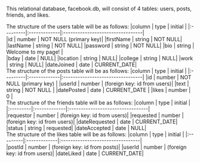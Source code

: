 This relational database, facebook.db, will consist of 4 tables: users, posts, friends, and likes. 

The structure of the users table will be as follows: 
|column     |      type     |     initial                    |
|:---------|:-------------|:---------------------------------|    
|id          |     number   |         NOT NULL (primary key)|
|firstName    |    string    |        NOT NULL|
|lastName    |     string    |        NOT NULL|
|password     |    string     |       NOT NULL|
|bio          |    string      |      Welcome to my page!  |                
|bday         |    date       |       NULL|
|location     |    string     |       NULL|
|college      |    string     |       NULL|
|work          |   string      |      NULL|
|dateJoined    |   date        |      CURRENT_DATE|
\
The structure of the posts table will be as follows:
|column     |      type     |     initial                       |
|:---------|:-------------|:---------------------------------|
|id         |      number   |       NOT NULL (primary key)      |
|userId     |      number   |       (foreign key: id from users)|
|text       |      string   |       NOT NULL                    |
|datePosted |      date     |       CURRENT_DATE                |
|likes      |      number   |       0                           |
\
The structure of the friends table will be as follows:
|column     |      type     |     initial                       |
|:---------|:-------------|:---------------------------------|               
|requestor     |   number     |   (foreign key: id from users)|
|requested     |   number     |   (foreign key: id from users)|
|dateRequested  |  date       |   CURRENT_DATE|
|status         |  string     |   requested|
|dateAccepted |    date       |   NULL|
\
The structure of the likes table will be as follows:
|column     |      type     |     initial                       |
|:---------|:-------------|:---------------------------------|               
|postId     |      number    |    (foreign key: id from posts)|
|userId     |      number    |    (foreign key: id from users)|
|dateLiked    |    date      |    CURRENT_DATE|
